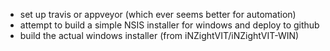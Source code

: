 - set up travis or appveyor (which ever seems better for automation)
- attempt to build a simple NSIS installer for windows and deploy to github
- build the actual windows installer (from iNZightVIT/iNZightVIT-WIN)

